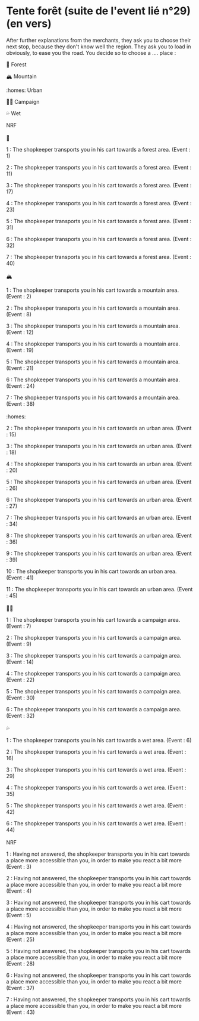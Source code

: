 # Tente forêt (suite de l'event lié n°29) (en vers)

After further explanations from the merchants, they ask you to choose their next stop, because they don't know well the region. They ask you to load in obviously, to ease you the road. You decide so to choose a .... place :

:evergreen_tree: Forest

:mountain_snow: Mountain

:homes: Urban

:woman_farmer: Campaign

:sweat_drops: Wet

NRF
<br/>
<br/>
:evergreen_tree: 

1 : The shopkeeper transports you in his cart towards a forest area. (Event : 1)

2 : The shopkeeper transports you in his cart towards a forest area. (Event : 11)

3 : The shopkeeper transports you in his cart towards a forest area. (Event : 17)

4 : The shopkeeper transports you in his cart towards a forest area. (Event : 23)

5 : The shopkeeper transports you in his cart towards a forest area. (Event : 31)

6 : The shopkeeper transports you in his cart towards a forest area. (Event : 32)

7 : The shopkeeper transports you in his cart towards a forest area. (Event : 40)
<br/>
<br/>
:mountain_snow: 

1 : The shopkeeper transports you in his cart towards a mountain area. (Event : 2)

2 : The shopkeeper transports you in his cart towards a mountain area. (Event : 8)

3 : The shopkeeper transports you in his cart towards a mountain area. (Event : 12)

4 : The shopkeeper transports you in his cart towards a mountain area. (Event : 19)

5 : The shopkeeper transports you in his cart towards a mountain area. (Event : 21)

6 : The shopkeeper transports you in his cart towards a mountain area. (Event : 24)

7 : The shopkeeper transports you in his cart towards a mountain area. (Event : 38)
<br/>
<br/>
:homes: 

2 : The shopkeeper transports you in his cart towards an urban area. (Event : 15)

3 : The shopkeeper transports you in his cart towards an urban area. (Event : 18)

4 : The shopkeeper transports you in his cart towards an urban area. (Event : 20)

5 : The shopkeeper transports you in his cart towards an urban area. (Event : 26)

6 : The shopkeeper transports you in his cart towards an urban area. (Event : 27)

7 : The shopkeeper transports you in his cart towards an urban area. (Event : 34)

8 : The shopkeeper transports you in his cart towards an urban area. (Event : 36)

9 : The shopkeeper transports you in his cart towards an urban area. (Event : 39)

10 : The shopkeeper transports you in his cart towards an urban area. (Event : 41)

11 : The shopkeeper transports you in his cart towards an urban area. (Event : 45)
<br/>
<br/>
:woman_farmer: 

1 : The shopkeeper transports you in his cart towards a campaign area. (Event : 7)

2 : The shopkeeper transports you in his cart towards a campaign area. (Event : 9)

3 : The shopkeeper transports you in his cart towards a campaign area. (Event : 14)

4 : The shopkeeper transports you in his cart towards a campaign area. (Event : 22)

5 : The shopkeeper transports you in his cart towards a campaign area. (Event : 30)

6 : The shopkeeper transports you in his cart towards a campaign area. (Event : 32)
<br/>
<br/>
:sweat_drops: 

1 : The shopkeeper transports you in his cart towards a wet area. (Event : 6)

2 : The shopkeeper transports you in his cart towards a wet area. (Event : 16)

3 : The shopkeeper transports you in his cart towards a wet area. (Event : 29)

4 : The shopkeeper transports you in his cart towards a wet area. (Event : 35)

5 : The shopkeeper transports you in his cart towards a wet area. (Event : 42)

6 : The shopkeeper transports you in his cart towards a wet area. (Event : 44)
<br/>
<br/>
NRF

1 : Having not answered, the shopkeeper transports you in his cart towards a place more accessible than you, in order to make you react a bit more (Event : 3)

2 : Having not answered, the shopkeeper transports you in his cart towards a place more accessible than you, in order to make you react a bit more (Event : 4)

3 : Having not answered, the shopkeeper transports you in his cart towards a place more accessible than you, in order to make you react a bit more (Event : 5)

4 : Having not answered, the shopkeeper transports you in his cart towards a place more accessible than you, in order to make you react a bit more (Event : 25)

5 : Having not answered, the shopkeeper transports you in his cart towards a place more accessible than you, in order to make you react a bit more (Event : 28)

6 : Having not answered, the shopkeeper transports you in his cart towards a place more accessible than you, in order to make you react a bit more (Event : 37)

7 : Having not answered, the shopkeeper transports you in his cart towards a place more accessible than you, in order to make you react a bit more (Event : 43)
